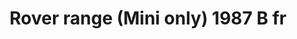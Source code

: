 ---
    title: Rover range (Mini only) 1987 B fr
    slug: Rover-range-Mini-only-1987-B-fr
    description:
    code: Rover-range-Mini-only-1987-B-fr
    image: https://cmdiy-archive.s3.us-east-1.amazonaws.com/adverts/images/Rover+range+(Mini+only)+1987+B+fr.jpeg
    download: https://cmdiy-archive.s3.us-east-1.amazonaws.com/adverts/documents/Rover+range+(Mini+only)+1987+B+fr.pdf
---